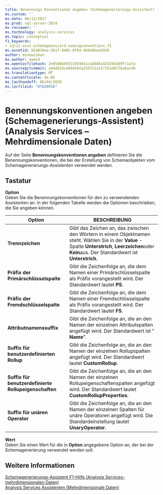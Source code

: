 ```yaml
---
title: Benennungs Konventionen angeben (Schemagenerierungs-Assistent) (Analysis Services-Mehrdimensionale Daten) | Microsoft-Dokumentation
ms.custom: ''
ms.date: 06/13/2017
ms.prod: sql-server-2014
ms.reviewer: ''
ms.technology: analysis-services
ms.topic: conceptual
f1_keywords:
- sql12.asvs.schemagenwizard.namingconventions.f1
ms.assetid: 02d830ea-5b1f-4485-9f94-d64b8bea592b
author: minewiskan
ms.author: owend
ms.openlocfilehash: 2e9588b49331934041cad888142d29d189fc1a7a
ms.sourcegitcommit: ad4d92dce894592a259721a1571b1d8736abacdb
ms.translationtype: MT
ms.contentlocale: de-DE
ms.lasthandoff: 08/04/2020
ms.locfileid: "87620556"
---
```

# <a name="specify-naming-conventions-schema-generation-wizard-analysis-services---multidimensional-data"></a>Benennungskonventionen angeben (Schemagenerierungs-Assistent) (Analysis Services – Mehrdimensionale Daten)
  Auf der Seite **Benennungskonventionen angeben** definieren Sie die Benennungskonventionen, die bei der Erstellung von Schemaobjekten vom Schemagenerierungs-Assistenten verwendet werden.  
  
## <a name="options"></a>Tastatur  
 **Option**  
 Geben Sie die Benennungskonventionen für den zu verwendenden Assistenten an. In der folgenden Tabelle werden die Optionen beschrieben, die Sie angeben können.  
  
|Option|BESCHREIBUNG|  
|------------|-----------------|  
|**Trennzeichen**|Gibt das Zeichen an, das zwischen den Wörtern in einem Objektnamen steht. Wählen Sie in der **Value** -Spalte **Unterstrich**, **Leerzeichen**oder **Kein**aus. Der Standardwert ist **Unterstrich**.|  
|**Präfix der Primärschlüsselspalte**|Gibt die Zeichenfolge an, die dem Namen einer Primärschlüsselspalte als Präfix vorangestellt wird. Der Standardwert lautet **PS**.|  
|**Präfix der Fremdschlüsselspalte**|Gibt die Zeichenfolge an, die dem Namen einer Fremdschlüsselspalte als Präfix vorangestellt wird. Der Standardwert lautet **FS**.|  
|**Attributnamenssuffix**|Gibt die Zeichenfolge an, die an den Namen der einzelnen Attributspalten angefügt wird. Der Standardwert ist " **Name**".|  
|**Suffix für benutzerdefinierten Rollup**|Gibt die Zeichenfolge an, die an den Namen der einzelnen Rollupspalten angefügt wird. Der Standardwert lautet **CustomRollup**.|  
|**Suffix für benutzerdefinierte Rollupeigenschaften**|Gibt die Zeichenfolge an, die an den Namen der einzelnen Rollupeigenschaftenspalten angefügt wird. Der Standardwert lautet **CustomRollupProperties**.|  
|**Suffix für unären Operator**|Gibt die Zeichenfolge an, die an den Namen der einzelnen Spalten für unäre Operatoren angefügt wird. Die Standardeinstellung lautet **UnaryOperator**.|  
  
 **Wert**  
 Geben Sie einen Wert für die in **Option** angegebene Option an, der bei der Schemagenerierung verwendet werden soll.  
  
## <a name="see-also"></a>Weitere Informationen  
 [Schemagenerierungs-Assistent F1-Hilfe &#40;Analysis Services-mehrdimensionalen Daten&#41;](schema-generation-wizard-f1-help-analysis-services-multidimensional-data.md)   
 [Analysis Services Assistenten &#40;Mehrdimensionale Daten&#41;](analysis-services-wizards-multidimensional-data.md)  
  
  
